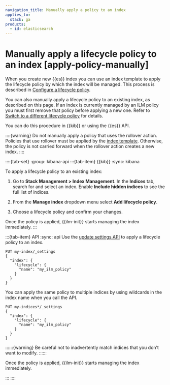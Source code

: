 ```yaml
---
navigation_title: Manually apply a policy to an index
applies_to:
  stack: ga
products:
  - id: elasticsearch
---
```


# Manually apply a lifecycle policy to an index [apply-policy-manually]

When you create new {{es}} index you can use an index template to apply the lifecycle policy by which the index will be managed. This process is described in [Configure a lifecycle policy](/manage-data/lifecycle/index-lifecycle-management/configure-lifecycle-policy.md).

You can also manually apply a lifecycle policy to an existing index, as described on this page. If an index is currently managed by an ILM policy you must first remove that policy before applying a new one. Refer to [Switch to a different lifecycle policy](/manage-data/lifecycle/index-lifecycle-management/policy-updates.md#switch-lifecycle-policies) for details.

You can do this procedure in {{kib}} or using the {{es}} API.

::::{warning}
Do not manually apply a policy that uses the rollover action. Policies that use rollover must be applied by the [index template](/manage-data/lifecycle/index-lifecycle-management/configure-lifecycle-policy.md#apply-policy-template). Otherwise, the policy is not carried forward when the rollover action creates a new index.
::::

::::{tab-set}
:group: kibana-api
:::{tab-item} {{kib}}
:sync: kibana

To apply a lifecycle policy to an existing index:

1. Go to **Stack Management > Index Management**. In the **Indices** tab, search for and select an index. Enable **Include hidden indices** to see the full list of indices.

1. From the **Manage index** dropdown menu select **Add lifecycle policy**.

1. Choose a lifecycle policy and confirm your changes.

Once the policy is applied, {{ilm-init}} starts managing the index immediately.
:::

:::{tab-item} API
:sync: api
Use the [update settings API](https://www.elastic.co/docs/api/doc/elasticsearch/operation/operation-indices-put-settings) to apply a lifecycle policy to an index.

```console
PUT my-index/_settings
{
  "index": {
    "lifecycle": {
      "name": "my_ilm_policy"
    }
  }
}
```

You can apply the same policy to multiple indices by using wildcards in the index name when you call the API.

```console
PUT my-indices*/_settings
{
  "index": {
    "lifecycle": {
      "name": "my_ilm_policy"
    }
  }
}
```

::::::{warning}
Be careful not to inadvertently match indices that you don’t want to modify.
::::::

Once the policy is applied, {{ilm-init}} starts managing the index immediately.

:::
::::

